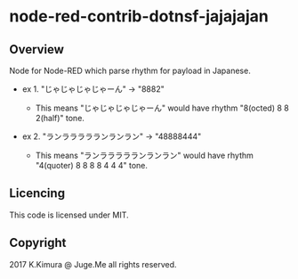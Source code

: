 # node-red-contrib-dotnsf-jajajajan

## Overview

Node for Node-RED which parse rhythm for payload in Japanese.


- ex 1. "じゃじゃじゃじゃーん"  -> "8882"

    - This means "じゃじゃじゃじゃーん" would have rhythm  "8(octed) 8 8 2(half)" tone.

- ex 2. "ランララララランランラン"  -> "48888444"

    - This means "ランララララランランラン" would have rhythm  "4(quoter) 8 8 8 8 4 4 4" tone.

## Licencing

This code is licensed under MIT.

## Copyright

2017 K.Kimura @ Juge.Me all rights reserved.

